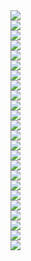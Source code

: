 ﻿<div><img src = "./images/5.1.双集结型三极管-图片-1.jpg"></div>
<div><img src = "./images/5.1.双集结型三极管-图片-2.jpg"></div>
<div><img src = "./images/5.1.双集结型三极管-图片-3.jpg"></div>
<div><img src = "./images/5.1.双集结型三极管-图片-4.jpg"></div>
<div><img src = "./images/5.1.双集结型三极管-图片-5.jpg"></div>
<div><img src = "./images/5.1.双集结型三极管-图片-6.jpg"></div>
<div><img src = "./images/5.1.双集结型三极管-图片-7.jpg"></div>
<div><img src = "./images/5.1.双集结型三极管-图片-8.jpg"></div>
<div><img src = "./images/5.1.双集结型三极管-图片-9.jpg"></div>
<div><img src = "./images/5.1.双集结型三极管-图片-10.jpg"></div>
<div><img src = "./images/5.1.双集结型三极管-图片-11.jpg"></div>
<div><img src = "./images/5.1.双集结型三极管-图片-12.jpg"></div>
<div><img src = "./images/5.1.双集结型三极管-图片-13.jpg"></div>
<div><img src = "./images/5.1.双集结型三极管-图片-14.jpg"></div>
<div><img src = "./images/5.1.双集结型三极管-图片-15.jpg"></div>
<div><img src = "./images/5.1.双集结型三极管-图片-16.jpg"></div>
<div><img src = "./images/5.1.双集结型三极管-图片-17.jpg"></div>
<div><img src = "./images/5.1.双集结型三极管-图片-18.jpg"></div>
<div><img src = "./images/5.1.双集结型三极管-图片-19.jpg"></div>
<div><img src = "./images/5.1.双集结型三极管-图片-20.jpg"></div>
<div><img src = "./images/5.1.双集结型三极管-图片-21.jpg"></div>
<div><img src = "./images/5.1.双集结型三极管-图片-22.jpg"></div>
<div><img src = "./images/5.1.双集结型三极管-图片-23.jpg"></div>
<div><img src = "./images/5.1.双集结型三极管-图片-24.jpg"></div>
